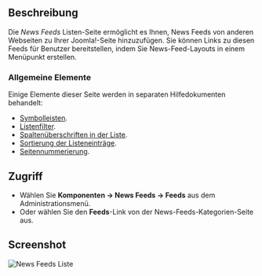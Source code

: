 <!-- Filename: Help4.x:News_Feeds / Display title: News Feeds -->

## Beschreibung

Die *News Feeds* Listen-Seite ermöglicht es Ihnen, News Feeds von anderen
Webseiten zu Ihrer Joomla!-Seite hinzuzufügen. Sie können Links zu diesen Feeds für Benutzer bereitstellen, indem Sie News-Feed-Layouts in einem Menüpunkt erstellen.

### Allgemeine Elemente

Einige Elemente dieser Seite werden in separaten Hilfedokumenten behandelt:

* [Symbolleisten](jdocmanual?article=help/common-elements/toolbars).
* [Listenfilter](jdocmanual?article=help/common-elements/list-filters).
* [Spaltenüberschriften in der Liste](jdocmanual?article=help/common-elements/list-column-headers).
* [Sortierung der Listeneinträge](jdocmanual?article=help/common-elements/list-ordering).
* [Seitennummerierung](jdocmanual?article=help/common-elements/list-pagination).

## Zugriff

- Wählen Sie **Komponenten → News Feeds → Feeds** aus dem Administrationsmenü.
- Oder wählen Sie den **Feeds**-Link von der News-Feeds-Kategorien-Seite aus.

## Screenshot

![News Feeds Liste](../../../de/images/news-feeds/news-feeds-list.png)
